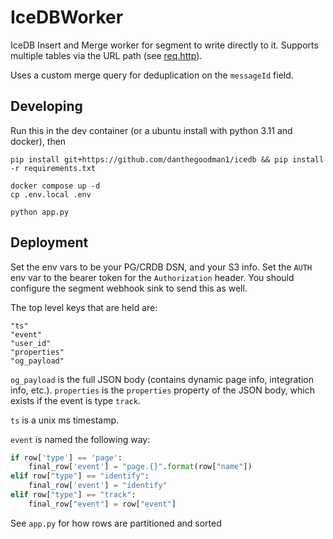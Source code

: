 # IceDBWorker

IceDB Insert and Merge worker for segment to write directly to it. Supports multiple tables via the URL path (see [req.http](req.http)).

Uses a custom merge query for deduplication on the `messageId` field.

## Developing

Run this in the dev container (or a ubuntu install with python 3.11 and docker), then
```
pip install git+https://github.com/danthegoodman1/icedb && pip install -r requirements.txt
```

```
docker compose up -d
cp .env.local .env
```

```
python app.py
```

## Deployment

Set the env vars to be your PG/CRDB DSN, and your S3 info. Set the `AUTH` env var to the bearer token for the `Authorization` header. You should configure the segment webhook sink to send this as well.

The top level keys that are held are:
```
"ts"
"event"
"user_id"
"properties"
"og_payload"
```

`og_payload` is the full JSON body (contains dynamic page info, integration info, etc.). `properties` is the `properties` property of the JSON body, which exists if the event is type `track`.

`ts` is a unix ms timestamp.

`event` is named the following way:

```python
if row['type'] == 'page':
    final_row['event'] = "page.{}".format(row["name"])
elif row["type"] == "identify":
    final_row['event'] = "identify"
elif row["type"] == "track":
    final_row["event"] = row["event"]
```

See `app.py` for how rows are partitioned and sorted
